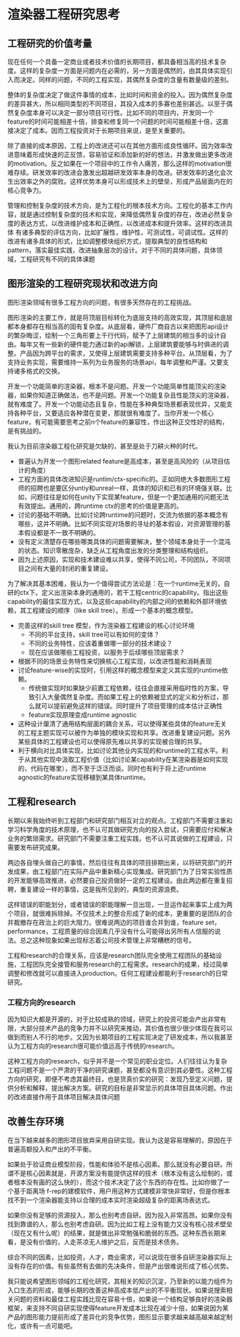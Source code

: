 
# 渲染器工程研究思考

## 工程研究的价值考量

现在任何一个具备一定商业或者技术价值的长期项目，都具备相当高的技术复杂度。这样的复杂度一方面是问题内在必需的，另一方面是偶然的，由其具体实现引入而决定。同样的问题，不同的工程实现，其偶然复杂度的含量有数量级的差别。

整体的复杂度决定了做这件事情的成本，比如时间和资金的投入。因为偶然复杂度的差异甚大，所以相同类型的不同项目，其投入成本的多寡也差别甚远。以至于偶然复杂度本身可以决定一部分项目可行性。比如不同的项目内，开发同一个feature的时间可能相差十倍，排查和修复同一个问题的时间可能相差十倍，这直接决定了成本。因而工程投资对于长期项目来说，是至关重要的。

除了直接的成本原因，工程上的改进还可以在其他方面形成良性循环。因为效率改进意味着形成快速的正反馈，容易验证和添加新的好的想法，并激发做出更多改进的motivation。反之如果在一个项目中的工作令人痛苦，那么这样的motivation很难存续。研发效率的改进会激发出超越研发效率本身的改进。研发效率的退化会次生出效率之外的腐败。这样优势本身可以形成技术上的壁垒，形成产品层面内在的核心竞争力。

管理和控制复杂度的技术方向，是为工程化的根本技术方向。工程化的基本工作内容，就是通过控制复杂度的技术和实现，来降低偶然复杂度的存在，改进必然复杂度的表达方式，以改进维护成本和正确性，以改进成本和提升效率。这样的改进具体 有诸多典型的评估方向，比如扩展性，维护性，可测试性，可调试性。这样的改进有诸多具体的形式，比如调整模块组织方式，提取典型的良性结构和pattern，落实最佳实践，改进抽象层次的设计。对于不同的具体问题，具体领域，工程研究有不同的具体课题

## 图形渲染的工程研究现状和改进方向

图形渲染领域有很多工程方向的问题，有很多天然存在的工程挑战。

图形渲染的主要工作，就是将顶层目标转化为底层支持的高效实现，其顶层和底层都本身都存在相当高的固有复杂度。从底层看，硬件厂商自古以来把图形api设计的繁杂晦涩，绘制一个三角形要上千行代码，赋予了上层建筑的相当多的设计自由。每年又有一些新的硬件能力通过新的api解锁，上层建筑要能够与时俱进的调整。产品因为跨平台的需求，又使得上层建筑需要支持多种平台。从顶层看，为了支持业务实现，需要维持一系列为业务服务的场景api，每年调整和严谨。又要支持诸多格式的交换。

开发一个功能简单的渲染器，根本不是问题。开发一个功能简单性能顶尖的渲染器，如果你知道正确做法，也不是问题。开发一个功能复杂且性能顶尖的渲染器，就有难度了。开发一个功能动态且复杂，性能在多种典型场景都表现优异，又能支持各种平台，又要适应各种潜在变更，那就很有难度了。当你开发一个核心feature，有可能需要思考之前n个feature的兼容性，作出这种正交性好的结构，是有挑战的。

我认为目前渲染器工程化研究是欠缺的，甚至是处于刀耕火种的时代。

- 普遍认为开发一个图形related feature是高成本，甚至是高风险的（从项目估计的角度）
- 工程方面的具体改进知识是runtim/ctx-specific的。正如同绝大多数图形工程师的招聘也是要区分untiy和unreal一样，具体的知识和已有的环境强关联。比如，问题往往是如何在unity下实现某feature，但是一个更加通用的问题无法有效提出。通用的，跨runtime ctx的思考的价值是更高的。
- 讨论的基础不明确。比如讨论跨runtime的问题时，交流为依据的基本概念有哪些，这并不明确。比如不同实现对场景的寻址的基本假设，对资源管理的基本假设都是不一致不明确的。
- 没有定义清楚存在哪些哪类具体的问题需要解决，整个领域本身处于一个混沌的状态。知识零散庞杂，缺乏从工程角度出发的分类整理和结构组织。
- 因为上述原因，实现和技术建设难以共享，使得不同公司，不同团队，不同项目之间有大量的封闭的重复建设。

为了解决其基本困难，我认为一个值得尝试方法论是：在一个runtime无关的，自研的ctx下。定义出渲染本身的通用的，若干工程centric的capability。指出这些capability的最佳实现方式，以及这些capability的内部之间的依赖和外部环境依赖，其工程建设的顺序（like skill tree）。形成一个基本的概念模型。

- 完善这样的skill tree 模型，作为渲染器工程建设的核心讨论环境
  - 不同的平台支持，skill tree可以有如何的变体？
  - 不同的业务特性，应该着重做哪一部分的技术建设？
  - 现在应该做哪些工程投资，以服务于后续哪些顶层需求？
- 根据不同的场景业务特性来切换核心工程实现，以改进性能和消耗表现
- 讨论feature-wise的实现时，引用这样的概念模型来定义其实现的runtime依赖。
  - 传统做实现时如果缺少前置工程依赖，往往会直接采用临时性的方案，导致引入大量偶然复杂度。而如果工程上的依赖被显式的定义和分析过，那么就可以提前避免这样的错误。同时提升了项目管理的成本估计正确性
  - feature实现原理变成runtime agnostic
- 这种设计厘清了通用结构层面的耦合关系，可以使得某些具体的feature无关的工程主题实现可以被作为单独的模块实现和共享。改进重复建设问题。另外某些具体的工程建设也可以使得原先难以共享的实现被合理的共享。
- 利于横向对比具体实现，比如讨论其他业内实现的和runtime的工程水平。利于从其他实现中汲取工程价值（比如讨论某capability在某渲染器是如何实现的，代码在哪里），而不至于泛泛而谈。同时也有利于将上述runtime agnostic的feature实现移植到某具体runtime。

## 工程和research

长期以来我始终听到工程部门和研究部门相互对立的观点。工程部门不需要注重和学习科学角度的技术原理，也不认可其做研究方向的投入尝试，只需要应付和解决业务的繁琐需求。研究部门不需要注重工程实践，也不认可其说做的工程建设，只需要发布研究成果。

两边各自埋头做自己的事情，然后往往有具体的项目排期出来，以将研究部门的开发成果，由工程部门在实际产品中重新精心实现集成。研究部门为了日常实验性质的开发能够高效推进，必然要自己投资做好一定的工程建设。由此两边都在重复招聘，重复建设一样的事情，这是我所见到的，典型的资源浪费。

这样错误的职能划分，或者错误的职能理解一旦出现，一旦运作起来事实上成为两个项目，就很难拆除掉。不仅技术上的整合形成了新的成本，更重要的是团队的合并裁撤存在政治上的巨大阻力。很难说两边的项目谁合并到谁，feature set，performance，工程质量的综合因素几乎没有什么可能得出另所有人信服的说法。总之这种现象如果出现标志着公司技术管理上非常糟糕的信号。

工程和research的合理关系，应该是research团队完全使用工程团队的基础设施，工程团队完全接管和服务research的工程需求。research的成果，经过简单调整和修改就可以直接进入production。任何工程建设都能利于research的日常研究。

### 工程方向的research

因为知识大都是开源的，对于比较成熟的领域，研究上的投资可能会产出非常有限，大部分技术产品的竞争力并不以研究来推动，其价值也很少很少体现在我可以做到而别人不行的地步。又因为长期项目的工程实现决定了研发成本，所以我甚至认为工程方向的research很可能价值远高于传统的research。

这种工程方向的research，似乎并不是一个常见的职业定位。人们往往认为复杂工程问题不是一个严肃的干净的研究课题，甚至都没有意识到其必要性。这种工程方向的研究，即便不考虑其最终目，也是货真价实的研究：发现乃至定义问题，提供分析和解释，提出解决方案。研究的目标是非常显示的具体项目具体问题。作出的改进直接作用于具体项目解决具体问题

## 改善生存环境

在当下越来越多的图形项目放弃采用自研实现。我认为这是容易理解的，原因在于普遍高额投入和产出的不平衡。

如果处于验证商业模型阶段，性能和体验不是核心因素。那么就没有必要自研。所谓不是核心因素就是，开源方案没有能提供这样的技术（根本没有这么绘制的，或者根本没有画的这么快的），而这个技术决定了这个东西的存在性。比如你做了一个基于距离场 f-rep的建模软件，用户用这种方式建模非常快非常好，但是你根本找不到一个渲染器能支持以合理的成本实时渲染超级复杂的距离场表达式。

如果你没有足够的资源投入，那么也别考虑自研。因为投入非常高昂。如果你没有找到靠谱的人，那么也别考虑自研。因为比如工程上没有能力又没有核心技术壁垒（现在又有什么呢）的结果，就是做出非常勉强和脆弱的东西。这种东西长期来看，是没有价值的，人走茶凉无人维护之后，反而是技术债务。

综合不同的因素，比如投资，人才，商业需求，可以说现在很多自研渲染器实际上没有存在的价值。有些虽然有去做的先决条件，但是产出很难说形成了核心优势。

我只能说希望图形领域的工程化研究，其相关的知识沉淀，乃至新的以能力组件为入口生态的形成，能够长期的改善这种高成本低产出的不平衡现状。如果说搜索相关问题的资料和最佳工程实践比现在容易十倍，如果说一个结构足够良好的渲染器框架，来支持不同自研实现使得feature开发成本比现在减少十倍，如果说因为某产品的图形能力提前形成了差异化的竞争优势，图形显示要求越来越高越来越定制化，或许有一点可能吧。
